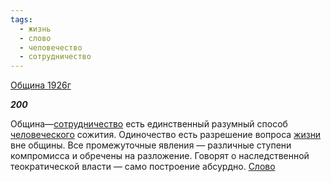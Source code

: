 ```yaml
---
tags:
  - жизнь
  - слово
  - человечество
  - сотрудничество
---
```

[Община 1926г](https://127.0.0.1:4002/agni/1926)

___200___

Община—[сотрудничество](../../../tags/#сотрудничество) есть единственный разумный способ [человеческого](../../../tags/#человечество) сожития. Одиночество есть разрешение вопроса [жизни](../../../tags/#жизнь) вне общины. Все промежуточные явления — различные ступени компромисса и обречены на разложение. Говорят о наследственной теократической власти — само построение абсурдно. [Слово](../../../tags/#слово) 